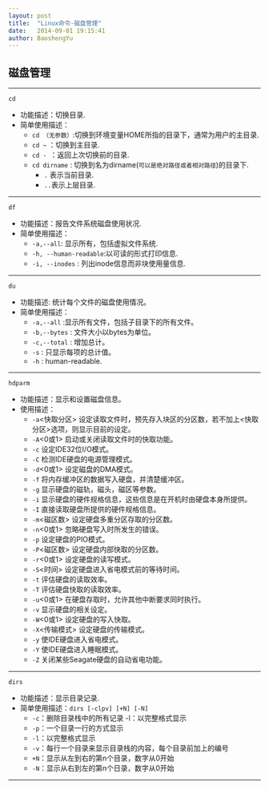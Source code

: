 ```yaml
---
layout: post
title:  "Linux命令-磁盘管理"
date:   2014-09-01 19:15:41
author: BaoshengYu
--- 
```



## 磁盘管理

-------

`cd`

+ 功能描述：切换目录.
+ 简单使用描述：
    + `cd （无参数）`:切换到环境变量HOME所指的目录下，通常为用户的主目录. 
    + `cd ~` ：切换到主目录.
    + `cd - `：返回上次切换前的目录.
    + `cd dirname` : 切换到名为dirname(`可以是绝对路径或者相对路径`)的目录下.
        + `.` 表示当前目录.
        + `..`表示上层目录.  
        
-------

`df`

+ 功能描述：报告文件系统磁盘使用状况.
+ 简单使用描述：
    + `-a,--all`: 显示所有，包括虚拟文件系统.
    + `-h, --human-readable`:以可读的形式打印信息.
    + `-i, --inodes` : 列出inode信息而非块使用量信息.


-------

`du`

+ 功能描述: 统计每个文件的磁盘使用情况。
+ 简单使用描述：
    + `-a,--all` :显示所有文件，包括子目录下的所有文件。
    + `-b,--bytes` : 文件大小以bytes为单位。
    + `-c,--total` : 增加总计。
    + `-s` : 只显示每项的总计值。
    +  `-h` : human-readable.

-------

`hdparm`

+ 功能描述：显示和设置磁盘信息。
+ 使用描述：
    + `-a`<快取分区> 设定读取文件时，预先存入块区的分区数，若不加上<快取分区>选项，则显示目前的设定。
    + `-A`<0或1> 启动或关闭读取文件时的快取功能。
    + `-c` 设定IDE32位I/O模式。
    + `-C` 检测IDE硬盘的电源管理模式。
    + `-d`<0或1> 设定磁盘的DMA模式。
    + `-f` 将内存缓冲区的数据写入硬盘，并清楚缓冲区。
    + `-g` 显示硬盘的磁轨，磁头，磁区等参数。
    + `-i` 显示硬盘的硬件规格信息，这些信息是在开机时由硬盘本身所提供。
    + `-I` 直接读取硬盘所提供的硬件规格信息。
    + `-m`<磁区数> 设定硬盘多重分区存取的分区数。
    + `-n`<0或1> 忽略硬盘写入时所发生的错误。
    + `-p` 设定硬盘的PIO模式。
    + `-P`<磁区数> 设定硬盘内部快取的分区数。
    + `-r`<0或1> 设定硬盘的读写模式。
    + `-S`<时间> 设定硬盘进入省电模式前的等待时间。
    + `-t` 评估硬盘的读取效率。
    + `-T` 评估硬盘快取的读取效率。
    + `-u`<0或1> 在硬盘存取时，允许其他中断要求同时执行。
    + `-v` 显示硬盘的相关设定。
    + `-W`<0或1> 设定硬盘的写入快取。
    + `-X`<传输模式> 设定硬盘的传输模式。
    + `-y` 使IDE硬盘进入省电模式。
    + `-Y` 使IDE硬盘进入睡眠模式。
    + `-Z` 关闭某些Seagate硬盘的自动省电功能。

--------

`dirs`

+ 功能描述：显示目录记录.
+ 简单使用描述：`dirs [-clpv] [+N] [-N]`
    + `-c`：删除目录栈中的所有记录 -l：以完整格式显示
    + `-p`：一个目录一行的方式显示
    + `-l`：以完整格式显示
    + `-v`：每行一个目录来显示目录栈的内容，每个目录前加上的编号
    + `+N`：显示从左到右的第n个目录，数字从0开始
    + `-N`：显示从右到左的第n个日录，数字从0开始

-------





